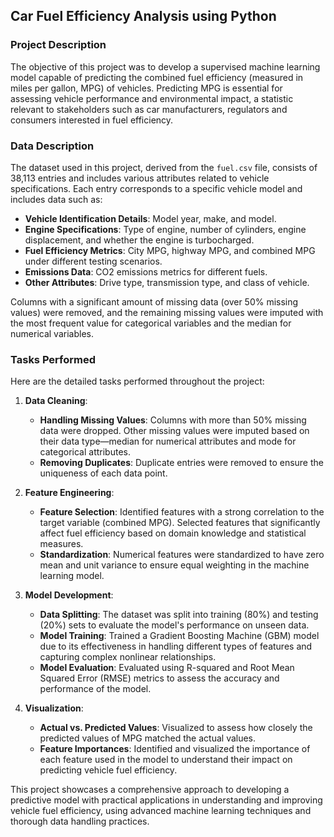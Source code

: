 ## Car Fuel Efficiency Analysis using Python

### Project Description
The objective of this project was to develop a supervised machine learning model capable of predicting the combined fuel efficiency (measured in miles per gallon, MPG) of vehicles. Predicting MPG is essential for assessing vehicle performance and environmental impact, a statistic relevant to stakeholders such as car manufacturers, regulators and consumers interested in fuel efficiency.

### Data Description
The dataset used in this project, derived from the `fuel.csv` file, consists of 38,113 entries and includes various attributes related to vehicle specifications. Each entry corresponds to a specific vehicle model and includes data such as:
- **Vehicle Identification Details**: Model year, make, and model.
- **Engine Specifications**: Type of engine, number of cylinders, engine displacement, and whether the engine is turbocharged.
- **Fuel Efficiency Metrics**: City MPG, highway MPG, and combined MPG under different testing scenarios.
- **Emissions Data**: CO2 emissions metrics for different fuels.
- **Other Attributes**: Drive type, transmission type, and class of vehicle.

Columns with a significant amount of missing data (over 50% missing values) were removed, and the remaining missing values were imputed with the most frequent value for categorical variables and the median for numerical variables.

### Tasks Performed
Here are the detailed tasks performed throughout the project:

1. **Data Cleaning**:
   - **Handling Missing Values**: Columns with more than 50% missing data were dropped. Other missing values were imputed based on their data type—median for numerical attributes and mode for categorical attributes.
   - **Removing Duplicates**: Duplicate entries were removed to ensure the uniqueness of each data point.

2. **Feature Engineering**:
   - **Feature Selection**: Identified features with a strong correlation to the target variable (combined MPG). Selected features that significantly affect fuel efficiency based on domain knowledge and statistical measures.
   - **Standardization**: Numerical features were standardized to have zero mean and unit variance to ensure equal weighting in the machine learning model.

3. **Model Development**:
   - **Data Splitting**: The dataset was split into training (80%) and testing (20%) sets to evaluate the model's performance on unseen data.
   - **Model Training**: Trained a Gradient Boosting Machine (GBM) model due to its effectiveness in handling different types of features and capturing complex nonlinear relationships.
   - **Model Evaluation**: Evaluated using R-squared and Root Mean Squared Error (RMSE) metrics to assess the accuracy and performance of the model.

4. **Visualization**:
   - **Actual vs. Predicted Values**: Visualized to assess how closely the predicted values of MPG matched the actual values.
   - **Feature Importances**: Identified and visualized the importance of each feature used in the model to understand their impact on predicting vehicle fuel efficiency.

This project showcases a comprehensive approach to developing a predictive model with practical applications in understanding and improving vehicle fuel efficiency, using advanced machine learning techniques and thorough data handling practices.
